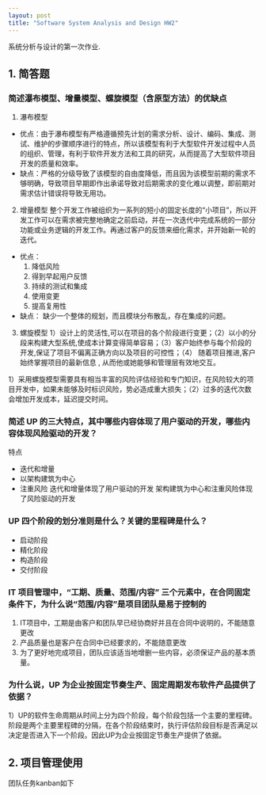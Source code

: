```yaml
---
layout: post
title: "Software System Analysis and Design HW2"
---
```

系统分析与设计的第一次作业.

## 1. 简答题
### 简述瀑布模型、增量模型、螺旋模型（含原型方法）的优缺点
1. 瀑布模型
- 优点：由于瀑布模型有严格遵循预先计划的需求分析、设计、编码、集成、测试、维护的步骤顺序进行的特点，所以该模型有利于大型软件开发过程中人员的组织、管理，有利于软件开发方法和工具的研究，从而提高了大型软件项目开发的质量和效率。
- 缺点：严格的分级导致了该模型的自由度降低，而且因为该模型前期的需求不够明确，导致项目早期即作出承诺导致对后期需求的变化难以调整，即前期对需求估计错误将导致无用功。
2. 增量模型
整个开发工作被组织为一系列的短小的固定长度的“小项目”，所以开发工作可以在需求被完整地确定之前启动，并在一次迭代中完成系统的一部分功能或业务逻辑的开发工作。再通过客户的反馈来细化需求，并开始新一轮的迭代。
- 优点：
	1. 降低风险
	2. 得到早起用户反馈
	3. 持续的测试和集成
	4. 使用变更
	5. 提高复用性
- 缺点：
	缺少一个整体的规划，而且模块分布散乱，存在集成的问题。

3. 螺旋模型
1）设计上的灵活性,可以在项目的各个阶段进行变更；（2）以小的分段来构建大型系统,使成本计算变得简单容易；（3）客户始终参与每个阶段的开发,保证了项目不偏离正确方向以及项目的可控性；（4） 随着项目推进,客户始终掌握项目的最新信息 , 从而他或她能够和管理层有效地交互。 

1）采用螺旋模型需要具有相当丰富的风险评估经验和专门知识，在风险较大的项目开发中，如果未能够及时标识风险，势必造成重大损失；（2）过多的迭代次数会增加开发成本，延迟提交时间。

### 简述 UP 的三大特点，其中哪些内容体现了用户驱动的开发，哪些内容体现风险驱动的开发？
特点
- 迭代和增量
- 以架构建筑为中心
- 注重风险
迭代和增量体现了用户驱动的开发
架构建筑为中心和注重风险体现了风险驱动的开发

### UP 四个阶段的划分准则是什么？关键的里程碑是什么？
- 启动阶段
- 精化阶段
- 构造阶段
- 交付阶段


### IT 项目管理中，“工期、质量、范围/内容” 三个元素中，在合同固定条件下，为什么说“范围/内容”是项目团队是易于控制的
1. IT项目中，工期是由客户和团队早已经协商好并且在合同中说明的，不能随意更改
2. 产品质量也是客户在合同中已经要求的，不能随意更改
3. 为了更好地完成项目，团队应该适当地增删一些内容，必须保证产品的基本质量。

### 为什么说，UP 为企业按固定节奏生产、固定周期发布软件产品提供了依据？
1）UP的软件生命周期从时间上分为四个阶段，每个阶段包括一个主要的里程碑。阶段是两个主要里程碑的分隔，在各个阶段结束时，执行评估阶段目标是否满足以决定是否进入下一个阶段。因此UP为企业按固定节奏生产提供了依据。

## 2. 项目管理使用
团队任务kanban如下
